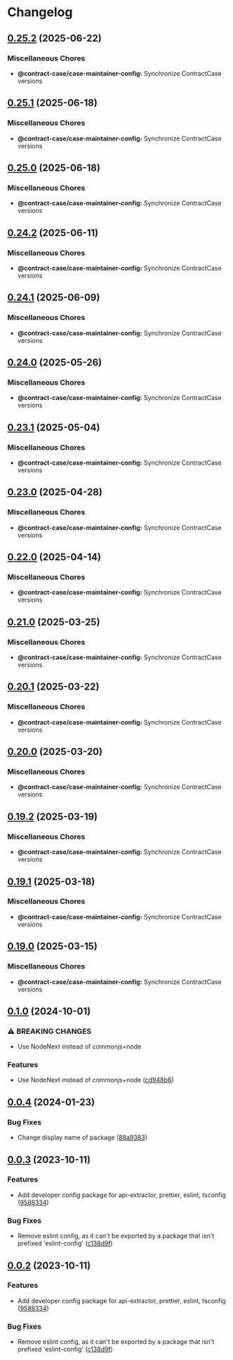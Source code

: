 # Changelog

## [0.25.2](https://github.com/case-contract-testing/contract-case/compare/@contract-case/case-maintainer-config-v0.25.1...@contract-case/case-maintainer-config-v0.25.2) (2025-06-22)


### Miscellaneous Chores

* **@contract-case/case-maintainer-config:** Synchronize ContractCase versions

## [0.25.1](https://github.com/case-contract-testing/contract-case/compare/@contract-case/case-maintainer-config-v0.25.0...@contract-case/case-maintainer-config-v0.25.1) (2025-06-18)


### Miscellaneous Chores

* **@contract-case/case-maintainer-config:** Synchronize ContractCase versions

## [0.25.0](https://github.com/case-contract-testing/contract-case/compare/@contract-case/case-maintainer-config-v0.24.2...@contract-case/case-maintainer-config-v0.25.0) (2025-06-18)


### Miscellaneous Chores

* **@contract-case/case-maintainer-config:** Synchronize ContractCase versions

## [0.24.2](https://github.com/case-contract-testing/contract-case/compare/@contract-case/case-maintainer-config-v0.24.1...@contract-case/case-maintainer-config-v0.24.2) (2025-06-11)


### Miscellaneous Chores

* **@contract-case/case-maintainer-config:** Synchronize ContractCase versions

## [0.24.1](https://github.com/case-contract-testing/contract-case/compare/@contract-case/case-maintainer-config-v0.24.0...@contract-case/case-maintainer-config-v0.24.1) (2025-06-09)


### Miscellaneous Chores

* **@contract-case/case-maintainer-config:** Synchronize ContractCase versions

## [0.24.0](https://github.com/case-contract-testing/contract-case/compare/@contract-case/case-maintainer-config-v0.23.1...@contract-case/case-maintainer-config-v0.24.0) (2025-05-26)


### Miscellaneous Chores

* **@contract-case/case-maintainer-config:** Synchronize ContractCase versions

## [0.23.1](https://github.com/case-contract-testing/contract-case/compare/@contract-case/case-maintainer-config-v0.23.0...@contract-case/case-maintainer-config-v0.23.1) (2025-05-04)


### Miscellaneous Chores

* **@contract-case/case-maintainer-config:** Synchronize ContractCase versions

## [0.23.0](https://github.com/case-contract-testing/contract-case/compare/@contract-case/case-maintainer-config-v0.22.0...@contract-case/case-maintainer-config-v0.23.0) (2025-04-28)


### Miscellaneous Chores

* **@contract-case/case-maintainer-config:** Synchronize ContractCase versions

## [0.22.0](https://github.com/case-contract-testing/contract-case/compare/@contract-case/case-maintainer-config-v0.21.0...@contract-case/case-maintainer-config-v0.22.0) (2025-04-14)


### Miscellaneous Chores

* **@contract-case/case-maintainer-config:** Synchronize ContractCase versions

## [0.21.0](https://github.com/case-contract-testing/contract-case/compare/@contract-case/case-maintainer-config-v0.20.1...@contract-case/case-maintainer-config-v0.21.0) (2025-03-25)


### Miscellaneous Chores

* **@contract-case/case-maintainer-config:** Synchronize ContractCase versions

## [0.20.1](https://github.com/case-contract-testing/contract-case/compare/@contract-case/case-maintainer-config-v0.20.0...@contract-case/case-maintainer-config-v0.20.1) (2025-03-22)


### Miscellaneous Chores

* **@contract-case/case-maintainer-config:** Synchronize ContractCase versions

## [0.20.0](https://github.com/case-contract-testing/contract-case/compare/@contract-case/case-maintainer-config-v0.19.2...@contract-case/case-maintainer-config-v0.20.0) (2025-03-20)


### Miscellaneous Chores

* **@contract-case/case-maintainer-config:** Synchronize ContractCase versions

## [0.19.2](https://github.com/case-contract-testing/contract-case/compare/@contract-case/case-maintainer-config-v0.19.1...@contract-case/case-maintainer-config-v0.19.2) (2025-03-19)


### Miscellaneous Chores

* **@contract-case/case-maintainer-config:** Synchronize ContractCase versions

## [0.19.1](https://github.com/case-contract-testing/contract-case/compare/@contract-case/case-maintainer-config-v0.19.0...@contract-case/case-maintainer-config-v0.19.1) (2025-03-18)


### Miscellaneous Chores

* **@contract-case/case-maintainer-config:** Synchronize ContractCase versions

## [0.19.0](https://github.com/case-contract-testing/contract-case/compare/@contract-case/case-maintainer-config-v0.1.0...@contract-case/case-maintainer-config-v0.19.0) (2025-03-15)


### Miscellaneous Chores

* **@contract-case/case-maintainer-config:** Synchronize ContractCase versions

## [0.1.0](https://github.com/case-contract-testing/contract-case/compare/@contract-case/case-maintainer-config-v0.0.4...@contract-case/case-maintainer-config-v0.1.0) (2024-10-01)


### ⚠ BREAKING CHANGES

* Use NodeNext instead of commonjs+node

### Features

* Use NodeNext instead of commonjs+node ([cd948b6](https://github.com/case-contract-testing/contract-case/commit/cd948b6ae8df53752a969931561b6dff4361362b))

## [0.0.4](https://github.com/case-contract-testing/contract-case/compare/@contract-case/case-maintainer-config-v0.0.3...@contract-case/case-maintainer-config-v0.0.4) (2024-01-23)


### Bug Fixes

* Change display name of package ([88a9383](https://github.com/case-contract-testing/contract-case/commit/88a93830ace9df10b706f1018dcb694111f8a9fe))

## [0.0.3](https://github.com/case-contract-testing/contract-case/compare/@contract-case/case-maintainer-config-v0.0.2...@contract-case/case-maintainer-config-v0.0.3) (2023-10-11)


### Features

* Add developer config package for api-extractor, prettier, eslint, tsconfig ([9588334](https://github.com/case-contract-testing/contract-case/commit/95883341698eb0f3f66812a1add0cb1ea85974ca))


### Bug Fixes

* Remove eslint config, as it can't be exported by a package that isn't prefixed 'eslint-config' ([c138d9f](https://github.com/case-contract-testing/contract-case/commit/c138d9f19df614c476437c381481e1418c0a4575))

## [0.0.2](https://github.com/case-contract-testing/contract-case/compare/@contract-case/case-maintainer-config-v0.0.1...@contract-case/case-maintainer-config-v0.0.2) (2023-10-11)


### Features

* Add developer config package for api-extractor, prettier, eslint, tsconfig ([9588334](https://github.com/case-contract-testing/contract-case/commit/95883341698eb0f3f66812a1add0cb1ea85974ca))


### Bug Fixes

* Remove eslint config, as it can't be exported by a package that isn't prefixed 'eslint-config' ([c138d9f](https://github.com/case-contract-testing/contract-case/commit/c138d9f19df614c476437c381481e1418c0a4575))

